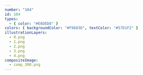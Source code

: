 ```yaml
---
number: "104"
id: 104
types:
  - { color: "#E6DED8" }
colors: { backgroundColor: "#F9683D", textColor: "#57D1F2" }
illustrationLayers:
  - 0.png
  - 1.png
  - 2.png
  - 3.png
  - 4.png
compositeImage:
  - comp_300.png
---
```

